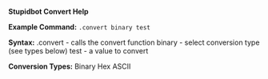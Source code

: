 **__Stupidbot Convert Help__**

**Example Command:**
```.convert binary test```

**Syntax:**
.convert - calls the convert function
binary - select conversion type (see types below)
test - a value to convert

**Conversion Types:**
Binary
Hex
ASCII


